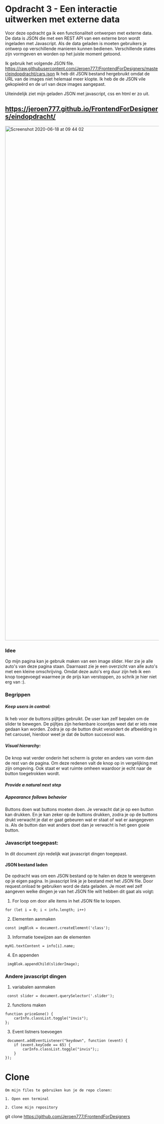 # Opdracht 3 - Een interactie uitwerken met externe data

Voor deze opdracht ga ik een functionaliteit ontwerpen met externe data. De data is JSON die met een REST API van een externe bron wordt ingeladen met Javascript. Als de data geladen is moeten gebruikers je ontwerp op verschillende manieren kunnen bedienen. Verschillende states zijn vormgeven en worden op het juiste moment getoond.

Ik gebruik het volgende JSON file.
https://raw.githubusercontent.com/Jeroen777/FrontendForDesigners/master/eindopdracht/cars.json
Ik heb dit JSON bestand hergebruikt omdat de URL van de images niet helemaal meer klopte. Ik heb de de JSON vile gekopieërd en de url van deze images aangepast.

Uiteindelijk ziet mijn geladen JSON met javascript, css en html er zo uit.
## https://jeroen777.github.io/FrontendForDesigners/eindopdracht/
<img width="1680" alt="Screenshot 2020-06-18 at 09 44 02" src="https://user-images.githubusercontent.com/60734114/84992986-ea9ada00-b148-11ea-97b9-1cefc4654cd9.png">

### Idee
Op mijn pagina kan je gebruik maken van een image slider. Hier zie je alle auto's van deze pagina staan. Daarnaast zie je een overzicht van alle auto's met een kleine omschrijving. Omdat deze auto's erg duur zijn heb ik een knop toegevoegd waarmee je de prijs kan verstoppen, zo schrik je hier niet erg van :).

### Begrippen

##### Keep users in control:
Ik heb voor de buttons pijltjes gebruikt. De user kan zelf bepalen om de slider te bewegen. De pijltjes zijn herkenbare icoontjes weet dat er iets mee gedaan kan worden. Zodra je op de button drukt verandert de afbeelding in het carousel, hierdoor weet je dat de button succesvol was.

##### Visual hierarchy:
De knop wat verder onderin het scherm is groter en anders van vorm dan de rest van de pagina. Om deze redenen valt de knop op in vergelijking met zijn omgeving. Ook staat er wat ruimte omheen waardoor je echt naar de button toegetrokken wordt.

##### Provide a natural next step



##### Appearance follows behavior
Buttons doen wat buttons moeten doen. Je verwacht dat je op een button kan drukken. En je kan zeker op de buttons drukken, zodra je op de buttons drukt verwacht je dat er gaat gebeuren wat er staat of wat er aangegeven is. Als de button dan wat anders doet dan je verwacht is het geen goeie button.

### Javascript toegepast:
In dit document zijn redelijk wat javascript dingen toegepast.

#### JSON bestand laden
De opdracht was om een JSON bestand op te halen en deze te weergeven op je eigen pagina. In javascript link je je bestand met het JSON file. Door request.onload te gebruiken word de data geladen. Je moet wel zelf aangeven welke dingen je van het JSON file wilt hebben dit gaat als volgt:

1. For loop om door alle items in het JSON file te loopen.
```
for (let i = 0; i < info.length; i++) 
```
2. Elementen aanmaken
```
const imgBlok = document.createElement('class');
```
3. Informatie toewijzen aan de elementen
```
myH1.textContent = info[i].name;
```
4. En appenden 
```
 imgBlok.appendChild(sliderImage);
```

### Andere javascript dingen

1. variabalen aanmaken
```
 const slider = document.querySelector('.slider');
```
2. functions maken
```
function priceGone() {
    carInfo.classList.toggle("invis");
};
```
3. Event listners toevoegen
```
 document.addEventListener("keydown", function (event) {
    if (event.keyCode == 65) {
        carInfo.classList.toggle("invis");;
    }
});
```

# Clone
```
Om mijn files te gebruiken kun je de repo clonen: 

1. Open een terminal

2. Clone mijn repository 
```
git clone https://github.com/Jeroen777/FrontendForDesigners
```
